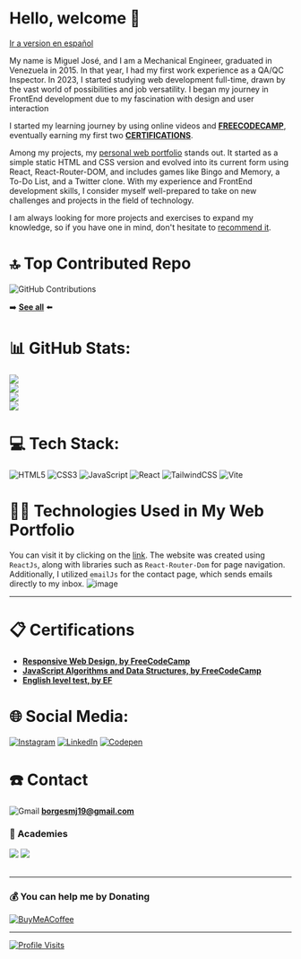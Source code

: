 # Hello, welcome 👋

[Ir a version en español](https://github.com/borgesmj/borgesmj/#readme)

My name is Miguel José, and I am a Mechanical Engineer, graduated in Venezuela in 2015. In that year, I had my first work experience as a QA/QC Inspector. In 2023, I started studying web development full-time, drawn by the vast world of possibilities and job versatility. I began my journey in FrontEnd development due to my fascination with design and user interaction

I started my learning journey by using online videos and [**FREECODECAMP**](https://www.freecodecamp.org/borgesmj19), eventually earning my first two [**CERTIFICATIONS**](https://github.com/borgesmj/borgesmj/blob/main/en-US/README.md#-certifications).

Among my projects, my [personal web portfolio](https://github.com/borgesmj/borgesmj/blob/main/en-US/README.md#-Technologies-Used-in-My-Web-Portfolio) stands out. It started as a simple static HTML and CSS version and evolved into its current form using React, React-Router-DOM, and includes games like Bingo and Memory, a To-Do List, and a Twitter clone. With my experience and FrontEnd development skills, I consider myself well-prepared to take on new challenges and projects in the field of technology.

I am always looking for more projects and exercises to expand my knowledge, so if you have one in mind, don't hesitate to [recommend it](https://github.com/borgesmj/borgesmj/issues/new).

# 🔝 Top Contributed Repo
![GitHub Contributions](https://github-contributor-stats.vercel.app/api?username=borgesmj&limit=5&theme=dark&combine_all_yearly_contributions=true)

:arrow_right: [**See all**](https://github.com/borgesmj?tab=repositories) :arrow_left:

# 📊 GitHub Stats:
![](https://github-profile-summary-cards.vercel.app/api/cards/profile-details?username=borgesmj&theme=dark&hide_border=false)<br>
![](https://github-readme-stats.vercel.app/api?username=borgesmj&theme=dark&hide_border=false&include_all_commits=true&count_private=false)<br/>
![](https://github-readme-streak-stats.herokuapp.com/?user=borgesmj&theme=dark&hide_border=false)<br/>
![](https://github-readme-stats.vercel.app/api/top-langs/?username=borgesmj&theme=dark&hide_border=false&include_all_commits=true&count_private=false&layout=compact)

# 💻 Tech Stack:
![HTML5](https://img.shields.io/badge/HTML5-E34F26?style=for-the-badge&logo=html5&logoColor=white)
![CSS3](https://img.shields.io/badge/CSS3-1572B6?style=for-the-badge&logo=css3&logoColor=white)
![JavaScript](https://img.shields.io/badge/javascript-%23323330.svg?style=for-the-badge&logo=javascript&logoColor=%23F7DF1E) 
![React](https://img.shields.io/badge/react-%2320232a.svg?style=for-the-badge&logo=react&logoColor=%2361DAFB) 
![TailwindCSS](https://img.shields.io/badge/tailwindcss-%2338B2AC.svg?style=for-the-badge&logo=tailwind-css&logoColor=white)
![Vite](https://img.shields.io/badge/Vite-B73BFE?style=for-the-badge&logo=vite&logoColor=FFD62E)

# 👨‍💻 Technologies Used in My Web Portfolio
You can visit it by clicking on the [link](https://borgesmj.github.io/).
The website was created using `ReactJs`, along with libraries such as `React-Router-Dom` for page navigation. Additionally, I utilized `emailJs` for the contact page, which sends emails directly to my inbox.
![image](https://github.com/borgesmj/borgesmj/assets/121818423/ad8c61ee-3a80-4c95-a357-5baa3956caa4)



---

# 📋 Certifications
* [**Responsive Web Design, by FreeCodeCamp**](https://www.freecodecamp.org/certification/borgesmj19/responsive-web-design)
* [**JavaScript Algorithms and Data Structures, by FreeCodeCamp**](https://www.freecodecamp.org/certification/borgesmj19/javascript-algorithms-and-data-structures)
* [**English level test, by EF**](https://www.efset.org/cert/uGmFbo)

# 🌐 Social Media:
[![Instagram](https://img.shields.io/badge/Instagram-%23E4405F.svg?logo=Instagram&logoColor=white)](https://instagram.com/codin_hauss)
[![LinkedIn](https://img.shields.io/badge/LinkedIn-%230077B5.svg?logo=linkedin&logoColor=white)](https://linkedin.com/in/borgesmj/) 
[![Codepen](https://img.shields.io/badge/Codepen-000000?style=for-the-badge&logo=codepen&logoColor=white)](https://codepen.io/borgesmj)

# :telephone: Contact
![Gmail](https://img.shields.io/badge/Gmail-D14836?style=for-the-badge&logo=gmail&logoColor=white) **borgesmj19@gmail.com**

### 🏫 Academies 
![](https://img.shields.io/badge/freecodecamp-27273D?style=for-the-badge&logo=freecodecamp&logoColor=white)
![](https://img.shields.io/badge/YouTube-FF0000?style=for-the-badge&logo=youtube&logoColor=white)
<br>
<br>


---
### 💰 You can help me by Donating
[![BuyMeACoffee](https://img.shields.io/badge/Buy%20Me%20a%20Coffee-ffdd00?style=for-the-badge&logo=buy-me-a-coffee&logoColor=black)](https://buymeacoffee.com/borgesmj19)

<!-- Proudly created with GPRM ( https://gprm.itsvg.in ) -->

---

[![Profile Visits](https://visitcount.itsvg.in/api?id=borgesmj&icon=6&color=3)](https://visitcount.itsvg.in)
